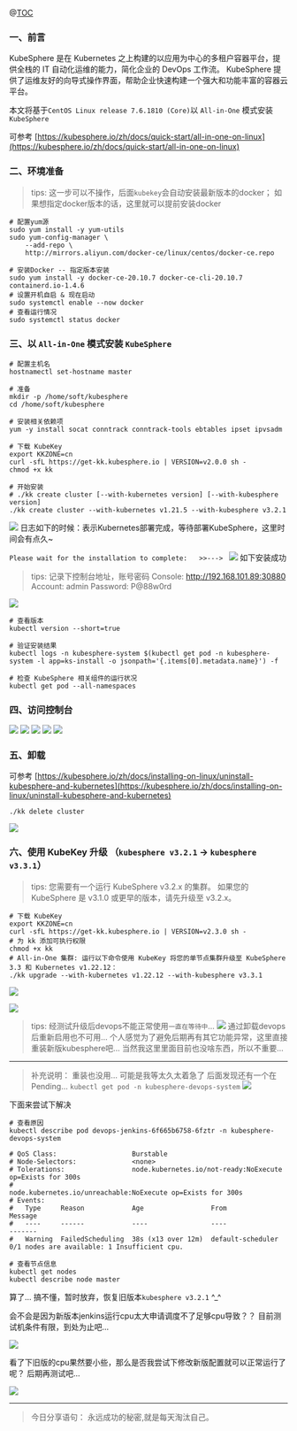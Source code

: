 @[TOC](文章目录)

### 一、前言

KubeSphere 是在 Kubernetes 之上构建的以应用为中心的多租户容器平台，提供全栈的 IT 自动化运维的能力，简化企业的 DevOps 工作流。
KubeSphere 提供了运维友好的向导式操作界面，帮助企业快速构建一个强大和功能丰富的容器云平台。

本文将基于`CentOS Linux release 7.6.1810 (Core)`以 `All-in-One` 模式安装`KubeSphere`

>
可参考 [https://kubesphere.io/zh/docs/quick-start/all-in-one-on-linux](https://kubesphere.io/zh/docs/quick-start/all-in-one-on-linux)

### 二、环境准备

> tips: 这一步可以不操作，后面`kubekey`会自动安装最新版本的docker；
> 如果想指定docker版本的话，这里就可以提前安装docker

```shell
# 配置yum源
sudo yum install -y yum-utils
sudo yum-config-manager \
    --add-repo \
    http://mirrors.aliyun.com/docker-ce/linux/centos/docker-ce.repo
    
# 安装Docker -- 指定版本安装
sudo yum install -y docker-ce-20.10.7 docker-ce-cli-20.10.7 containerd.io-1.4.6
# 设置开机自启 & 现在启动
sudo systemctl enable --now docker
# 查看运行情况
sudo systemctl status docker
```

### 三、以 `All-in-One` 模式安装 `KubeSphere`

```shell
# 配置主机名
hostnamectl set-hostname master

# 准备
mkdir -p /home/soft/kubesphere
cd /home/soft/kubesphere

# 安装相关依赖项
yum -y install socat conntrack conntrack-tools ebtables ipset ipvsadm

# 下载 KubeKey
export KKZONE=cn
curl -sfL https://get-kk.kubesphere.io | VERSION=v2.0.0 sh -
chmod +x kk

# 开始安装
# ./kk create cluster [--with-kubernetes version] [--with-kubesphere version]
./kk create cluster --with-kubernetes v1.21.5 --with-kubesphere v3.2.1
```

![](images/kubesphere-on-one-01.png)
日志如下的时候：表示Kubernetes部署完成，等待部署KubeSphere，这里时间会有点久~

`Please wait for the installation to complete:   >>---> `
![](images/kubesphere-on-one-02.png)
如下安装成功

> tips: 记录下控制台地址，账号密码
> Console: http://192.168.101.89:30880
> Account: admin
> Password: P@88w0rd

![](images/kubesphere-on-one-03.png)

```shell
# 查看版本
kubectl version --short=true

# 验证安装结果
kubectl logs -n kubesphere-system $(kubectl get pod -n kubesphere-system -l app=ks-install -o jsonpath='{.items[0].metadata.name}') -f

# 检查 KubeSphere 相关组件的运行状况
kubectl get pod --all-namespaces
```

### 四、访问控制台

![](images/kubesphere-on-one-04.png)
![](images/kubesphere-on-one-05.png)
![](images/kubesphere-on-one-06.png)
![](images/kubesphere-on-one-07.png)
![](images/kubesphere-on-one-08.png)

### 五、卸载

>
可参考 [https://kubesphere.io/zh/docs/installing-on-linux/uninstall-kubesphere-and-kubernetes](https://kubesphere.io/zh/docs/installing-on-linux/uninstall-kubesphere-and-kubernetes)

```shell
./kk delete cluster
```

![](images/kubesphere-on-one-09.png)

### 六、使用 KubeKey 升级 （`kubesphere v3.2.1` -> `kubesphere v3.3.1`）

> tips: 您需要有一个运行 KubeSphere v3.2.x 的集群。
> 如果您的 KubeSphere 是 v3.1.0 或更早的版本，请先升级至 v3.2.x。

```shell
# 下载 KubeKey
export KKZONE=cn
curl -sfL https://get-kk.kubesphere.io | VERSION=v2.3.0 sh -
# 为 kk 添加可执行权限
chmod +x kk
# All-in-One 集群: 运行以下命令使用 KubeKey 将您的单节点集群升级至 KubeSphere 3.3 和 Kubernetes v1.22.12：
./kk upgrade --with-kubernetes v1.22.12 --with-kubesphere v3.3.1
```

![](images/kubesphere-on-one-10.png)

![](images/kubesphere-on-one-11.png)

> tips: 经测试升级后devops不能正常使用`一直在等待中`...
> ![](images/kubesphere-on-one-12.png)
> 通过卸载devops后重新启用也不可用...
> 个人感觉为了避免后期再有其它功能异常，这里直接重装新版kubesphere吧... 当然我这里里面目前也没啥东西，所以不重要...

---

> 补充说明：
> 重装也没用... 可能是我等太久太着急了 后面发现还有一个在Pending...
> `kubectl get pod -n kubesphere-devops-system`
> ![](images/kubesphere-on-one-13.png)

下面来尝试下解决

```shell
# 查看原因
kubectl describe pod devops-jenkins-6f665b6758-6fztr -n kubesphere-devops-system

# QoS Class:                   Burstable
# Node-Selectors:              <none>
# Tolerations:                 node.kubernetes.io/not-ready:NoExecute op=Exists for 300s
#                              node.kubernetes.io/unreachable:NoExecute op=Exists for 300s
# Events:
#   Type     Reason            Age                 From               Message
#   ----     ------            ----                ----               -------
#   Warning  FailedScheduling  38s (x13 over 12m)  default-scheduler  0/1 nodes are available: 1 Insufficient cpu.

# 查看节点信息
kubectl get nodes
kubectl describe node master
```

算了... 搞不懂，暂时放弃，恢复旧版本`kubesphere v3.2.1` ^_^

会不会是因为新版本jenkins运行cpu太大申请调度不了足够cpu导致？？ 目前测试机条件有限，到处为止吧...

![](images/kubesphere-on-one-14.png)

看了下旧版的cpu果然要小些，那么是否我尝试下修改新版配置就可以正常运行了呢？ 后期再测试吧...

![](images/kubesphere-on-one-15.png)

--- 

> 今日分享语句：
> 永远成功的秘密,就是每天淘汰自己。
